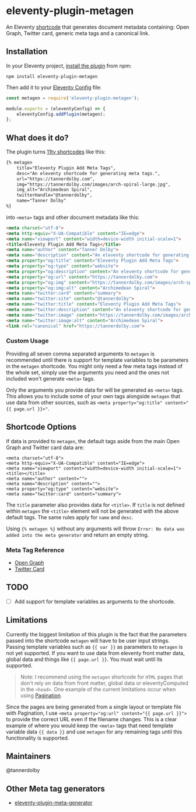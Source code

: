 # eleventy-plugin-metagen
An Eleventy [shortcode](https://www.11ty.dev/docs/shortcodes/) that generates document metadata containing: Open Graph, Twitter card, generic meta tags and a canonical link.

## Installation
In your Eleventy project, [install the plugin](https://www.npmjs.com/package/eleventy-plugin-metagen) from npm:

```
npm install eleventy-plugin-metagen
```

Then add it to your [Eleventy Config](https://www.11ty.dev/docs/config/) file:

```js
const metagen = require('eleventy-plugin-metagen');

module.exports = (eleventyConfig) => {
    eleventyConfig.addPlugin(metagen);
};
```

## What does it do?
The plugin turns [11ty shortcodes](https://www.11ty.dev/docs/shortcodes/) like this:

```html
{% metagen 
    title="Eleventy Plugin Add Meta Tags",
    desc="An eleventy shortcode for generating meta tags.",
    url="https://tannerdolby.com",
    img="https://tannerdolby.com/images/arch-spiral-large.jpg",
    img_alt="Archimedean Spiral",
    twitterHandle="@tannerdolby",
    name="Tanner Dolby"
%}
```
into `<meta>` tags and other document metadata like this:

```html
<meta charset="utf-8"> 
<meta http-equiv="X-UA-Compatible" content="IE=edge"> 
<meta name="viewport" content="width=device-width initial-scale=1"> 
<title>Eleventy Plugin Add Meta Tags</title> 
<meta name="author" content="Tanner Dolby"> 
<meta name="description" content="An eleventy shortcode for generating meta tags."> 
<meta property="og:title" content="Eleventy Plugin Add Meta Tags"> 
<meta property="og:type" content="website"> 
<meta property="og:description" content="An eleventy shortcode for generating meta tags."> 
<meta property="og:url" content="https://tannerdolby.com"> 
<meta property="og:img" content="https://tannerdolby.com/images/arch-spiral-large.jpg"> 
<meta property="og:img:alt" content="Archimedean Spiral"> 
<meta name="twitter:card" content="summary"> 
<meta name="twitter:site" content="@tannerdolby"> 
<meta name="twitter:title" content="Eleventy Plugin Add Meta Tags"> 
<meta name="twitter:description" content="An eleventy shortcode for generating meta tags."> 
<meta name="twitter:image" content="https://tannerdolby.com/images/arch-spiral-large.jpg"> 
<meta name="twitter:image:alt" content="Archimedean Spiral"> 
<link rel="canonical" href="https://tannerdolby.com">
```

### Custom Usage
Providing all seven comma separated arguments to `metagen` is recommended until there is support for template variables to be parameters in the `metagen` shortcode. You might only need a few meta tags instead of the whole set, simply use the arguments you need and the ones not included won't generate `<meta>` tags.

Only the arguments you provide data for will be generated as `<meta>` tags. This allows you to include some of your own tags alongside `metagen` that use data from other sources, such as `<meta property="og:title" content="{{ page.url }}>"`.

## Shortcode Options

If data is provided to `metagen`, the default tags aside from the main Open Graph and Twitter card data are:

```
<meta charset="utf-8"> 
<meta http-equiv="X-UA-Compatible" content="IE=edge"> 
<meta name="viewport" content="width=device-width initial-scale=1"> 
<title></title> 
<meta name="author" content="">
<meta name="description" content="">
<meta property="og:type" content="website"> 
<meta name="twitter:card" content="summary"> 
```

The `title` parameter also provides data for `<title>`. If `title` is not defined within `metagen` the `<title>` element will not be generated with the above default tags. The same rules apply for `name` and `desc`.

Using `{% metagen %}` without any arguments will throw `Error: No data was added into the meta generator` and return an empty string.

### Meta Tag Reference
- [Open Graph](https://ogp.me/)
- [Twitter Card](https://developer.twitter.com/en/docs/twitter-for-websites/cards/overview/markup)

## TODO
- [ ] Add support for template variables as arguments to the shortcode.

## Limitations
Currently the biggest limitation of this plugin is the fact that the parameters passed into the shortcode `metagen` will have to be user input strings. Passing template variables such as `{{ var }}` as parameters to `metagen` is not yet supported. If you want to use data from eleventy front matter data, global data and things like `{{ page.url }}`. You must wait until its supported.

> Note: I recommend using the `metagen` shortcode for `HTML` pages that don't rely on data from front matter, global data or eleventyComputed in the `<head>`. One example of the current limitations occur when using [Pagination](https://www.11ty.dev/docs/pagination/). 

Since the pages are being generated from a single layout or template file with Pagination, I use `<meta property="og:url" content="{{ page.url }}">` to provide the correct URL even if the filename changes. This is a clear example of where you would keep the `<meta>` tags that need template variable data `{{ data }}` and use `metagen` for any remaining tags until this functionality is supported.

## Maintainers
@tannerdolby

## Other Meta tag generators
- [eleventy-plugin-meta-generator](https://github.com/Ryuno-Ki/eleventy-plugin-meta-generator)